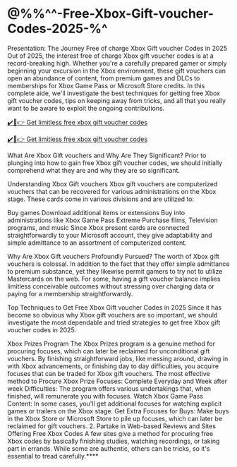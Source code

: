 # @%%^^-Free-Xbox-Gift-voucher-Codes-2025-%^

Presentation: The Journey Free of charge Xbox Gift voucher Codes in 2025 Out of 2025, the interest free of charge Xbox gift voucher codes is at a record-breaking high. Whether you're a carefully prepared gamer or simply beginning your excursion in the Xbox environment, these gift vouchers can open an abundance of content, from premium games and DLCs to memberships for Xbox Game Pass or Microsoft Store credits. In this complete aide, we'll investigate the best techniques for getting free Xbox gift voucher codes, tips on keeping away from tricks, and all that you really want to be aware to exploit the ongoing contributions.

[✔️🔶👉 Get limitless free xbox gift voucher codes](https://topoffersgetnow.com/adblu0545844/)

[✔️🔶👉 Get limitless free xbox gift voucher codes](https://topoffersgetnow.com/adblu0545844/)

What Are Xbox Gift vouchers and Why Are They Significant? Prior to plunging into how to gain free Xbox gift voucher codes, we should initially comprehend what they are and why they are so significant.

Understanding Xbox Gift vouchers Xbox gift vouchers are computerized vouchers that can be recovered for various administrations on the Xbox stage. These cards come in various divisions and are utilized to:

Buy games Download additional items or extensions Buy into administrations like Xbox Game Pass Extreme Purchase films, Television programs, and music Since Xbox present cards are connected straightforwardly to your Microsoft account, they give adaptability and simple admittance to an assortment of computerized content.

Why Are Xbox Gift vouchers Profoundly Pursued? The worth of Xbox gift vouchers is colossal. In addition to the fact that they offer simple admittance to premium substance, yet they likewise permit gamers to try not to utilize Mastercards on the web. For some, having a gift voucher balance implies limitless conceivable outcomes without stressing over charging data or paying for a membership straightforwardly.

Top Techniques to Get Free Xbox Gift voucher Codes in 2025 Since it has become so obvious why Xbox gift vouchers are so important, we should investigate the most dependable and tried strategies to get free Xbox gift voucher codes in 2025.

Xbox Prizes Program The Xbox Prizes program is a genuine method for procuring focuses, which can later be reclaimed for unconditional gift vouchers. By finishing straightforward jobs, like messing around, drawing in with Xbox advancements, or finishing day to day difficulties, you acquire focuses that can be traded for Xbox gift vouchers. The most effective method to Procure Xbox Prize Focuses: Complete Everyday and Week after week Difficulties: The program offers various undertakings that, when finished, will remunerate you with focuses. Watch Xbox Game Pass Content: In some cases, you'll get additional focuses for watching explicit games or trailers on the Xbox stage. Get Extra Focuses for Buys: Make buys in the Xbox Store or Microsoft Store to pile up focuses, which can later be reclaimed for gift vouchers. 2. Partake in Web-based Reviews and Sites Offering Free Xbox Codes A few sites give a method for procuring free Xbox codes by basically finishing studies, watching recordings, or taking part in errands. While some are authentic, others can be tricks, so it's essential to tread carefully.****

